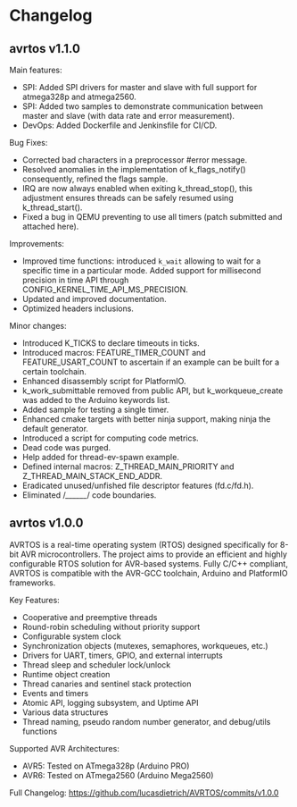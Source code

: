 # Changelog

## avrtos v1.1.0

Main features:
- SPI: Added SPI drivers for master and slave with full support for atmega328p
  and atmega2560.
- SPI: Added two samples to demonstrate communication between master and slave
  (with data rate and error measurement).
- DevOps: Added Dockerfile and Jenkinsfile for CI/CD.
  
Bug Fixes:
- Corrected bad characters in a preprocessor #error message.
- Resolved anomalies in the implementation of k_flags_notify() consequently,
  refined the flags sample.
- IRQ are now always enabled when exiting k_thread_stop(), this adjustment
  ensures threads can be safely resumed using k_thread_start().
- Fixed a bug in QEMU preventing to use all timers (patch submitted and attached
  here).

Improvements:
- Improved time functions: introduced `k_wait` allowing to wait for a specific
  time in a particular mode. Added support for millisecond precision in time API
  through CONFIG_KERNEL_TIME_API_MS_PRECISION.
- Updated and improved documentation.
- Optimized headers inclusions.

Minor changes:
- Introduced K_TICKS to declare timeouts in ticks.
- Introduced macros: FEATURE_TIMER_COUNT and FEATURE_USART_COUNT to ascertain if
  an example can be built for a certain toolchain.
- Enhanced disassembly script for PlatformIO.
- k_work_submittable removed from public API, but k_workqueue_create was added
  to the Arduino keywords list.
- Added sample for testing a single timer.
- Enhanced cmake targets with better ninja support, making ninja the default
  generator.
- Introduced a script for computing code metrics.
- Dead code was purged.
- Help added for thread-ev-spawn example.
- Defined internal macros: Z_THREAD_MAIN_PRIORITY and
  Z_THREAD_MAIN_STACK_END_ADDR.
- Eradicated unused/unfished file descriptor features (fd.c/fd.h).
- Eliminated /*______*/ code boundaries.

## avrtos v1.0.0

AVRTOS is a real-time operating system (RTOS) designed specifically for 8-bit
AVR microcontrollers. The project aims to provide an efficient and highly
configurable RTOS solution for AVR-based systems. Fully C/C++ compliant, AVRTOS
is compatible with the AVR-GCC toolchain, Arduino and PlatformIO frameworks.

Key Features:

- Cooperative and preemptive threads
- Round-robin scheduling without priority support
- Configurable system clock
- Synchronization objects (mutexes, semaphores, workqueues, etc.)
- Drivers for UART, timers, GPIO, and external interrupts
- Thread sleep and scheduler lock/unlock
- Runtime object creation
- Thread canaries and sentinel stack protection
- Events and timers
- Atomic API, logging subsystem, and Uptime API
- Various data structures
- Thread naming, pseudo random number generator, and debug/utils functions

Supported AVR Architectures:

- AVR5: Tested on ATmega328p (Arduino PRO)
- AVR6: Tested on ATmega2560 (Arduino Mega2560)

Full Changelog: https://github.com/lucasdietrich/AVRTOS/commits/v1.0.0